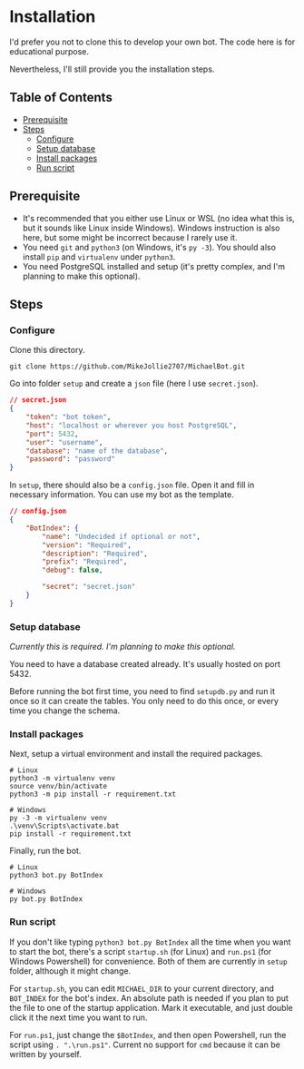 <!-- omit in toc -->
# Installation

I'd prefer you not to clone this to develop your own bot. The code here is for educational purpose.

Nevertheless, I'll still provide you the installation steps.

<!-- omit in toc -->
## Table of Contents

- [Prerequisite](#prerequisite)
- [Steps](#steps)
    - [Configure](#configure)
    - [Setup database](#setup-database)
    - [Install packages](#install-packages)
    - [Run script](#run-script)

## Prerequisite

- It's recommended that you either use Linux or WSL (no idea what this is, but it sounds like Linux inside Windows). Windows instruction is also here, but some might be incorrect because I rarely use it.
- You need `git` and `python3` (on Windows, it's `py -3`). You should also install `pip` and `virtualenv` under `python3`.
- You need PostgreSQL installed and setup (it's pretty complex, and I'm planning to make this optional).

## Steps

### Configure

Clone this directory.

``` git
git clone https://github.com/MikeJollie2707/MichaelBot.git
```

Go into folder `setup` and create a `json` file (here I use `secret.json`).

```json
// secret.json
{
    "token": "bot token",
    "host": "localhost or wherever you host PostgreSQL",
    "port": 5432,
    "user": "username",
    "database": "name of the database",
    "password": "password"
}
```

In `setup`, there should also be a `config.json` file. Open it and fill in necessary information. You can use my bot as the template.

```json
// config.json
{
    "BotIndex": {
        "name": "Undecided if optional or not",
        "version": "Required",
        "description": "Required",
        "prefix": "Required",
        "debug": false,

        "secret": "secret.json"
    }
}
```

### Setup database

*Currently this is required. I'm planning to make this optional.*

You need to have a database created already. It's usually hosted on port 5432.

Before running the bot first time, you need to find `setupdb.py` and run it once so it can create the tables. You only need to do this once, or every time you change the schema.

### Install packages

Next, setup a virtual environment and install the required packages.

```terminal
# Linux
python3 -m virtualenv venv
source venv/bin/activate
python3 -m pip install -r requirement.txt

# Windows
py -3 -m virtualenv venv
.\venv\Scripts\activate.bat
pip install -r requirement.txt
```

Finally, run the bot.

```terminal
# Linux
python3 bot.py BotIndex

# Windows
py bot.py BotIndex
```

### Run script

If you don't like typing `python3 bot.py BotIndex` all the time when you want to start the bot, there's a script `startup.sh` (for Linux) and `run.ps1` (for Windows Powershell) for convenience. Both of them are currently in `setup` folder, although it might change.

For `startup.sh`, you can edit `MICHAEL_DIR` to your current directory, and `BOT_INDEX` for the bot's index. An absolute path is needed if you plan to put the file to one of the startup application. Mark it executable, and just double click it the next time you want to run.

For `run.ps1`, just change the `$BotIndex`, and then open Powershell, run the script using `. ".\run.ps1"`. Current no support for `cmd` because it can be written by yourself.
